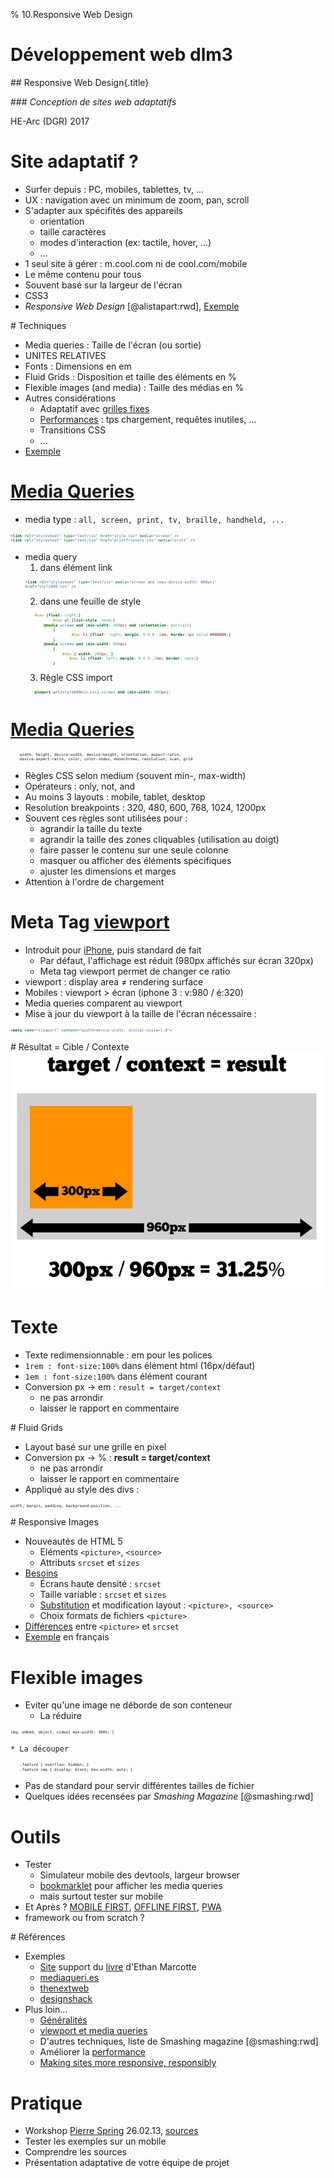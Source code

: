 % 10.Responsive Web Design

# Développement web dlm3

## Responsive Web Design{.title}

### *Conception de sites web adaptatifs*

<footer>HE-Arc (DGR) 2017</footer>

# Site adaptatif ?

* Surfer depuis : PC, mobiles, tablettes, tv, ...
* UX : navigation avec un minimum de zoom, pan, scroll
* S'adapter aux spécifités des appareils
	* orientation
	* taille caractères
	* modes d'interaction (ex: tactile, hover, ...)
	* ...
* 1 seul site à gérer : m.cool.com ni de cool.com/mobile
* Le même contenu pour tous
* Souvent basé sur la largeur de l'écran
* CSS3
* _Responsive Web Design_ [@alistapart:rwd], [Exemple][2]

# Techniques

* Media queries : Taille de l'écran (ou sortie)
* UNITES RELATIVES
* Fonts : Dimensions en em
* Fluid Grids : Disposition et taille des éléments en %
* Flexible images (and media) : Taille des médias en %
* Autres considérations
	* Adaptatif avec [grilles fixes][3]
	* [Performances][4] : tps chargement, requêtes inutiles, ...
	* Transitions CSS
	* ...
* [Exemple][6]

# [Media Queries][7]

* media type : `all, screen, print, tv, braille, handheld, ...`
```html 
<link rel="stylesheet" type="text/css" href="style.css" media="screen" />
<link rel="stylesheet" type="text/css" href="printfriendly.css" media="print" />
```
* media query
	1. dans élément link
	```html 	
	<link rel="stylesheet" type="text/css" media="screen and (max-device-width: 800px)" 
	href="style800.css" />
	```
	2. dans une feuille de style
	```css 	
		#nav {float: right;}
				#nav ul {list-style: none;}
			@media screen and (min-width: 400px) and (orientation: portrait)
				{
						#nav li {float: right; margin: 0 0 0 .5em; border:1px solid #000000;}
				}
			@media screen and (min-width: 800px)
				{
					#nav { width: 200px; }
					   #nav li {float: left; margin: 0 0 0 .5em; border: none;}
				}
	```
	3. Règle CSS import
	```css 
		@import url(style600min.css) screen and (min-width: 600px);
	```

# [Media Queries][7]
```html 
    width, height, device-width, device-height, orientation, aspect-ratio, 
    device-aspect-ratio, color, color-index, monochrome, resolution, scan, grid
```
* Règles CSS selon medium (souvent min-, max-width)
* Opérateurs : only, not, and
* Au moins 3 layouts : mobile, tablet, desktop
* Resolution breakpoints : 320, 480, 600, 768, 1024, 1200px
* Souvent ces règles sont utilisées pour :
	* agrandir la taille du texte
	* agrandir la taille des zones cliquables (utilisation au doigt)
	* faire passer le contenu sur une seule colonne
	* masquer ou afficher des éléments spécifiques
	* ajuster les dimensions et marges
* Attention à l'ordre de chargement

# Meta Tag [viewport][8]

* Introduit pour [iPhone][9], puis standard de fait
	* Par défaut, l'affichage est réduit (980px affichés sur écran 320px)
	* Meta tag viewport permet de changer ce ratio
* viewport : display area ≠ rendering surface
* Mobiles : viewport > écran (iphone 3 : v:980 / é:320)
* Media queries comparent au viewport
* Mise à jour du viewport à la taille de l'écran nécessaire :

```html 
<meta name="viewport" content="width=device-width; initial-scale=1.0">
```

# Résultat = Cible / Contexte
![Target / Context](img/target-context.png)

# Texte

* Texte redimensionnable : em pour les polices
* `1rem : font-size:100%` dans élément html (16px/défaut)
* `1em : font-size:100%` dans élément courant
* Conversion px -> em : `result = target/context`
	* ne pas arrondir
	* laisser le rapport en commentaire

# Fluid Grids

* Layout basé sur une grille en pixel
* Conversion px -> % : **result = target/context**
	* ne pas arrondir
	* laisser le rapport en commentaire
* Appliqué au style des divs :

```html
width, margin, padding, background-position, ...
```

# Responsive Images

* Nouveautés de HTML 5
	* Eléments `<picture>`, `<source>`
	* Attributs `srcset` et `sizes`
* [Besoins][10]
	* Écrans haute densité : `srcset`
	* Taille variable : `srcset` et `sizes`
	* [Substitution][11] et modification layout : `<picture>, <source>`
	* Choix formats de fichiers `<picture>`
* [Différences][12] entre `<picture>` et `srcset`
* [Exemple][13] en français

# Flexible images

* Eviter qu'une image ne déborde de son conteneur
	* La réduire
```html 
img, embed, object, video{ max-width: 100%; }
```
	* La découper
```html 
	.feature { overflow: hidden; }
	.feature img { display: block; max-width: auto; }
```
* Pas de standard pour servir différentes tailles de fichier
* Quelques idées recensées par _Smashing Magazine_ [@smashing:rwd]

# Outils

* Tester
	* Simulateur mobile des devtools, largeur browser
	* [bookmarklet][16] pour afficher les media queries
	* mais surtout tester sur mobile
* Et Après ? [MOBILE FIRST][17], [OFFLINE FIRST][18], [PWA][30]
* framework ou from scratch ?

# Références

* Exemples
	* [Site][19] support du [livre][20] d'Ethan Marcotte
	* [mediaqueri.es][21]
	* [thenextweb][22]
	* [designshack][23]
* Plus loin...
	* [Généralités][24]
	* [viewport et media queries][25]
	* D'autres techniques, liste de Smashing magazine [@smashing:rwd]
	* Améliorer la [performance][26]
	* [Making sites more responsive, responsibly][27]

# Pratique

* Workshop [Pierre Spring][28] 26.02.13, [sources][29]
* Tester les exemples sur un mobile
* Comprendre les sources
* Présentation adaptative de votre équipe de projet

[2]:http://alistapart.com/d/responsive-web-design/ex/ex-site-FINAL.html
[3]:http://www.jonikorpi.com/frameless/
[4]:https://browserdiet.com/

[6]:http://webdesignerwall.com/tutorials/responsive-design-in-3-steps
[7]:https://developer.mozilla.org/fr/docs/CSS/Media_queries
[8]:http://blog.javierusobiaga.com/stop-using-the-viewport-tag-until-you-know-ho
[9]:https://developer.apple.com/library/content/documentation/AppleApplications/Reference/SafariWebContent/UsingtheViewport/UsingtheViewport.html
[10]:http://www.smashingmagazine.com/2014/05/14/responsive-images-done-right-guide-picture-srcset/
[11]:http://ericportis.com/etc/smashing-mag-picture-examples/art-direction.html
[12]:https://css-tricks.com/responsive-images-youre-just-changing-resolutions-use-srcset/
[13]:http://www.hteumeuleu.fr/attribut-srcset-images-responsive/

[16]:https://seesparkbox.com/foundry/media_query_bookmarklet
[17]:http://www.lukew.com/resources/mobile_first.asp
[18]:http://offlinefirst.org/
[19]:http://responsivewebdesign.com/robot/
[20]:https://abookapart.com/products/responsive-web-design
[21]:http://mediaqueri.es/
[22]:http://thenextweb.com/dd/2013/01/13/30-new-inspiring-responsive-design-websites/
[23]:https://designshack.net/articles/css/20-amazing-examples-of-using-media-queries-for-responsive-web-design/
[24]:http://johnpolacek.github.io/scrolldeck.js/decks/responsive/
[25]:http://www.quirksmode.org/blog/archives/2010/09/combining_meta.html
[26]:http://csswizardry.com/2013/01/front-end-performance-for-web-designers-and-front-end-developers/
[27]:https://24ways.org/2014/making-sites-more-responsive-responsibly/
[28]:http://nelm.io/pierre
[29]:http://goo.gl/gj8bke
[30]:https://developers.google.com/web/progressive-web-apps/

<!-- Hack -->
<style>

.sourceCode {
    font-size: 76%;
	line-height: 80%;
    margin: 0 auto;
	overflow: hidden; 
  }
  
li p {margin: 5px}
  
</style>
